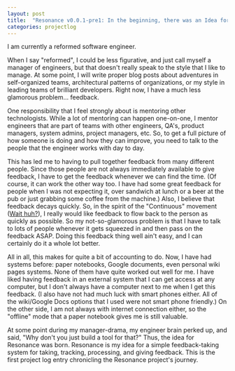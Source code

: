 ```yaml
---
layout: post
title:  "Resonance v0.0.1-pre1: In the beginning, there was an Idea for an App"
categories: projectlog
---
```


I am currently a reformed software engineer. 

When I say "reformed", I could be less figurative, and just call myself a manager of engineers, but that doesn't really speak to the style that I like to manage. At some point, I will write proper blog posts about adventures in self-organized teams, architectural patterns of organizations, or my style in leading teams of brilliant developers. Right now, I have a much less glamorous problem... feedback.

One responsibility that I feel strongly about is mentoring other technologists. While a lot of mentoring can happen one-on-one, I mentor engineers that are part of teams with other engineers, QA's, product managers, system admins, project managers, etc. So, to get a full picture of how someone is doing and how they can improve, you need to talk to the people that the engineer works with day to day. 

This has led me to having to pull together feedback from many different people. Since those people are not always immediately available to give feedback, I have to get the feedback whenever we can find the time. (Of course, it can work the other way too. I have had some great feedback for people when I was not expecting it, over sandwich at lunch or a beer at the pub or just grabbing some coffee from the machine.) Also, I believe that feedback decays quickly. So, in the spirit of the "Continuous" movement ([Wait huh?][continuous]), I really would like feedback to flow back to the person as quickly as possible. So my not-so-glamorous problem is that I have to talk to lots of people whenever it gets squeezed in and then pass on the feedback ASAP. Doing this feedback thing well ain't easy, and I can certainly do it a whole lot better. 

All in all, this makes for quite a bit of accounting to do. Now, I have had systems before: paper notebooks, Google documents, even personal wiki pages systems. None of them have quite worked out well for me. I have liked having feedback in an external system that I can get access at any computer, but I don't always have a computer next to me when I get this feedback. (I also have not had much luck with smart phones either. All of the wiki/Google Docs options that I used were not smart phone friendly.) On the other side, I am not always with internet connection either, so the "offline" mode that a paper notebook gives me is still valuable.

At some point during my manager-drama, my engineer brain perked up, and said, "Why don't you just build a tool for that?"  Thus, the idea for Resonance was born. Resonance is my idea for a simple feedback-taking system for taking, tracking, processing, and giving feedback. This is the first project log entry chronicling the Resonance project's journey.

[continuous]: http://blog.assembla.com/assemblablog/tabid/12618/bid/92411/Continuous-Delivery-vs-Continuous-Deployment-vs-Continuous-Integration-Wait-huh.aspx
